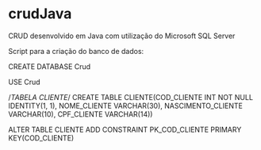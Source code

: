 # crudJava
CRUD desenvolvido em Java com utilização do Microsoft SQL Server

Script para a criação do banco de dados:

CREATE DATABASE Crud

USE Crud

/*TABELA CLIENTE*/
CREATE TABLE CLIENTE(COD_CLIENTE INT NOT NULL IDENTITY(1, 1), NOME_CLIENTE VARCHAR(30), NASCIMENTO_CLIENTE VARCHAR(10), CPF_CLIENTE VARCHAR(14))

ALTER TABLE CLIENTE ADD CONSTRAINT PK_COD_CLIENTE PRIMARY KEY(COD_CLIENTE)

